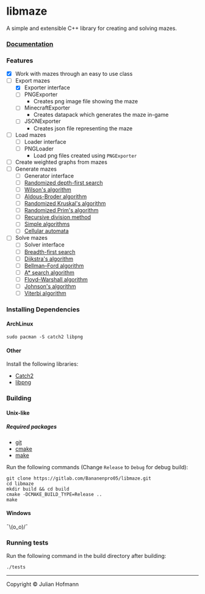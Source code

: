 # libmaze

A simple and extensible C++ library for creating and solving mazes.

### [Documentation](docs/Home.md)

### Features

- [x] Work with mazes through an easy to use class
- [ ] Export mazes
    - [x] Exporter interface
    - [ ] PNGExporter
        - Creates png image file showing the maze
    - [ ] MinecraftExporter
        - Creates datapack which generates the maze in-game
    - [ ] JSONExporter
        - Creates json file representing the maze
- [ ] Load mazes
    - [ ] Loader interface
    - [ ] PNGLoader
        - Load png files created using `PNGExporter`
- [ ] Create weighted graphs from mazes
- [ ] Generate mazes
    - [ ] Generator interface
    - [ ] [Randomized depth-first search](https://www.wikiwand.com/en/Maze_generation_algorithm#Randomized_depth-first_search)
    - [ ] [Wilson's algorithm](https://www.wikiwand.com/en/Maze_generation_algorithm#Wilson's_algorithm)
    - [ ] [Aldous-Broder algorithm](https://www.wikiwand.com/en/Maze_generation_algorithm#Aldous-Broder_algorithm)
    - [ ] [Randomized Kruskal's algorithm](https://www.wikiwand.com/en/Maze_generation_algorithm#Randomized_Kruskal's_algorithm)
    - [ ] [Randomized Prim's algorithm](https://www.wikiwand.com/en/Maze_generation_algorithm#Randomized_Prim's_algorithm)
    - [ ] [Recursive division method](https://www.wikiwand.com/en/Maze_generation_algorithm#Recursive_division_method)
    - [ ] [Simple algorithms](https://www.wikiwand.com/en/Maze_generation_algorithm#Simple_algorithms)
    - [ ] [Cellular automata](https://www.wikiwand.com/en/Maze_generation_algorithm#Cellular_automaton_algorithms)
- [ ] Solve mazes
    - [ ] Solver interface
    - [ ] [Breadth-first search](https://www.wikiwand.com/en/Breadth-first_search)
    - [ ] [Dijkstra's algorithm](https://www.wikiwand.com/en/Dijkstra's_algorithm)
    - [ ] [Bellman–Ford algorithm](https://www.wikiwand.com/en/Bellman–Ford_algorithm)
    - [ ] [A* search algorithm](https://www.wikiwand.com/en/A*_search_algorithm)
    - [ ] [Floyd–Warshall algorithm](https://www.wikiwand.com/en/Floyd-Warshall_algorithm)
    - [ ] [Johnson's algorithm](https://www.wikiwand.com/en/Johnson's_algorithm)
    - [ ] [Viterbi algorithm](https://www.wikiwand.com/en/Viterbi_algorithm)

### Installing Dependencies
#### ArchLinux
```
sudo pacman -S catch2 libpng
```
#### Other
Install the following libraries:
- [Catch2](https://github.com/catchorg/Catch2/tree/v2.x)
- [libpng](http://www.libpng.org/pub/png/libpng.html)

### Building
#### Unix-like
##### Required packages
- [git](https://git-scm.com/)
- [cmake](https://cmake.org/)
- [make](https://www.gnu.org/software/make/)

Run the following commands (Change `Release` to `Debug` for debug build):
```
git clone https://gitlab.com/Bananenpro05/libmaze.git
cd libmaze
mkdir build && cd build
cmake -DCMAKE_BUILD_TYPE=Release ..
make
```
#### Windows
¯\\(o_o)/¯

### Running tests
Run the following command in the build directory after building:
```
./tests
```

---
Copyright © Julian Hofmann
